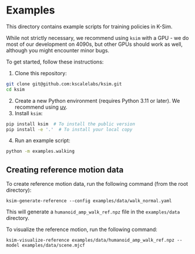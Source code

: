 # Examples

This directory contains example scripts for training policies in K-Sim.

While not strictly necessary, we recommend using `ksim` with a GPU - we do most of our development on 4090s, but other GPUs should work as well, although you might encounter minor bugs.

To get started, follow these instructions:

1. Clone this repository:
```bash
git clone git@github.com:kscalelabs/ksim.git
cd ksim
```
2. Create a new Python environment (requires Python 3.11 or later). We recommend using [uv](https://docs.astral.sh/uv/).
3. Install `ksim`:
```bash
pip install ksim  # To install the public version
pip install -e '.'  # To install your local copy
```
4. Run an example script:
```bash
python -m examples.walking
```

## Creating reference motion data

To create reference motion data, run the following command (from the root directory):

```
ksim-generate-reference --config examples/data/walk_normal.yaml
```

This will generate a `humanoid_amp_walk_ref.npz` file in the `examples/data` directory.

To visualize the reference motion, run the following command:

```
ksim-visualize-reference examples/data/humanoid_amp_walk_ref.npz --model examples/data/scene.mjcf
```